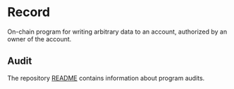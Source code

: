 # Record

On-chain program for writing arbitrary data to an account, authorized by an
owner of the account.

## Audit

The repository [README](https://github.com/lumos-labs/lumos-program-library#audits)
contains information about program audits.
